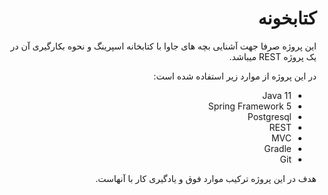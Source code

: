<div dir="rtl">

# کتابخونه
این پروژه صرفا جهت آشنایی بچه های جاوا با کتابخانه اسپرینگ و نحوه بکارگیری آن در یک پروژه REST میباشد.

در این پروژه از موارد زیر استفاده شده است:
* Java 11
* Spring Framework 5
* Postgresql
* REST
* MVC
* Gradle
* Git

هدف در این پروژه ترکیب موارد فوق و یادگیری کار با آنهاست.

</div>